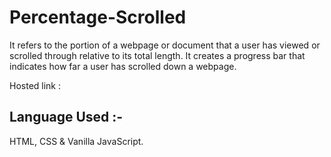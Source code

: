 # Percentage-Scrolled

It refers to the portion of a webpage or document that a user has viewed or scrolled through relative to its total length. It creates a progress bar that indicates how far a user has scrolled down a webpage.

Hosted link : 

## Language Used :-
HTML, CSS & Vanilla JavaScript.

